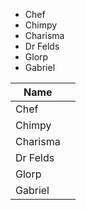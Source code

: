 - Chef
- Chimpy
- Charisma
- Dr Felds
- Glorp
- Gabriel

| Name     |     |
| -------- | --- |
| Chef     |     |
| Chimpy   |     |
| Charisma |     |
| Dr Felds |     |
| Glorp    |     |
| Gabriel  |     |
